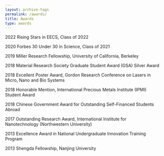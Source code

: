 ```yaml
---
layout: archive-tags
permalink: /awards/
title: Awards
type: awards
---
```



2022    Rising Stars in EECS, Class of 2022

2020    Forbes 30 Under 30 in Science, Class of 2021

2019    Miller Research Fellowship, University of California, Berkeley   

2018    Material Research Society Graduate Student Award (GSA) Silver Award

2018    Excellent Poster Award, Gordon Research Conference on Lasers in Micro, Nano and Bio Systems

2018    Honorable Mention, International Precious Metals Institute (IPMI) Student Award 

2018    Chinese Government Award for Outstanding Self-Financed Students Abroad 

2017    Outstanding Research Award, International Institute for Nanotechnology (Northwestern University)

2013    Excellence Award in National Undergraduate Innovation Training Program

2013    Shengda Fellowship, Nanjing University


